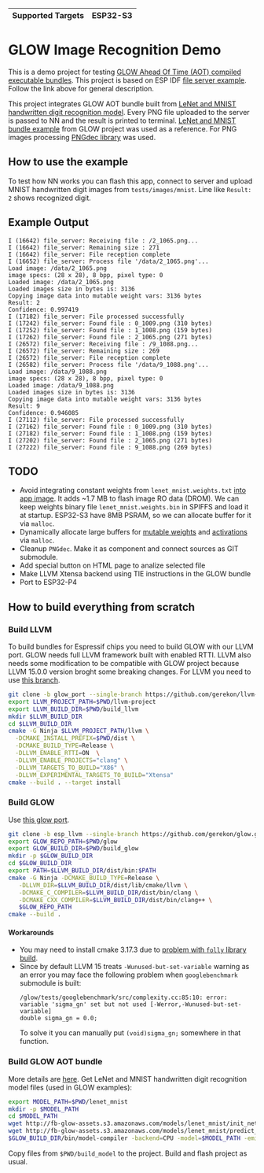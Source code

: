 | Supported Targets | ESP32-S3 |
| ----------------- | -------- |

# GLOW Image Recognition Demo

This is a demo project for testing [GLOW Ahead Of Time (AOT) compiled executable bundles](https://github.com/pytorch/glow/blob/master/docs/AOT.md). This project is based on ESP IDF [file server example](https://github.com/espressif/esp-idf/tree/master/examples/protocols/http_server/file_serving). Follow the link above for general description.

This project integrates GLOW AOT bundle built from [LeNet and MNIST handwritten digit recognition model](https://medium.com/mlearning-ai/lenet-and-mnist-handwritten-digit-classification-354f5646c590). Every PNG file uploaded to the server is passed to NN and the result is printed to terminal. [LeNet and MNIST bundle example](https://github.com/pytorch/glow/tree/master/examples/bundles/lenet_mnist) from GLOW project was used as a reference.
For PNG images processing [PNGdec library](https://github.com/bitbank2/PNGdec) was used.

## How to use the example

To test how NN works you can flash this app, connect to server and upload MNIST handwritten digit images from `tests/images/mnist`. Line like `Result: 2` shows recognized digit.

## Example Output

```
I (16642) file_server: Receiving file : /2_1065.png...
I (16642) file_server: Remaining size : 271
I (16642) file_server: File reception complete
I (16652) file_server: Process file '/data/2_1065.png'...
Load image: /data/2_1065.png
image specs: (28 x 28), 8 bpp, pixel type: 0
Loaded image: /data/2_1065.png
Loaded images size in bytes is: 3136
Copying image data into mutable weight vars: 3136 bytes
Result: 2
Confidence: 0.997419
I (17182) file_server: File processed successfully
I (17242) file_server: Found file : 0_1009.png (310 bytes)
I (17252) file_server: Found file : 1_1008.png (159 bytes)
I (17262) file_server: Found file : 2_1065.png (271 bytes)
I (26572) file_server: Receiving file : /9_1088.png...
I (26572) file_server: Remaining size : 269
I (26572) file_server: File reception complete
I (26582) file_server: Process file '/data/9_1088.png'...
Load image: /data/9_1088.png
image specs: (28 x 28), 8 bpp, pixel type: 0
Loaded image: /data/9_1088.png
Loaded images size in bytes is: 3136
Copying image data into mutable weight vars: 3136 bytes
Result: 9
Confidence: 0.946085
I (27112) file_server: File processed successfully
I (27162) file_server: Found file : 0_1009.png (310 bytes)
I (27182) file_server: Found file : 1_1008.png (159 bytes)
I (27202) file_server: Found file : 2_1065.png (271 bytes)
I (27222) file_server: Found file : 9_1088.png (269 bytes)
```

## TODO
- Avoid integrating constant weights from `lenet_mnist.weights.txt` [into app image](https://github.com/gerekon/glow_image_file_server/blob/main/main/img_nn.cpp#L282). It adds ~1.7 MB to flash image RO data (DROM). We can keep weights binary file `lenet_mnist.weights.bin` in SPIFFS and load it at startup. ESP32-S3 have 8MB PSRAM, so we can allocate buffer for it via `malloc`.
- Dynamically allocate large buffers for [mutable weights](https://github.com/gerekon/glow_image_file_server/blob/main/main/img_nn.cpp#L287) and [activations](https://github.com/gerekon/glow_image_file_server/blob/main/main/img_nn.cpp#L291) via `malloc`.
- Cleanup `PNGdec`. Make it as component and connect sources as GIT submodule.
- Add special button on HTML page to analize selected file
- Make LLVM Xtensa backend using TIE instructions in the GLOW bundle
- Port to ESP32-P4

## How to build everything from scratch

### Build LLVM
To build bundles for Espressif chips you need to build GLOW with our LLVM port. GLOW needs full LLVM framework built with enabled RTTI. LLVM also needs some modification to be compatible with GLOW project because LLVM 15.0.0 version broght some breaking changes. For LLVM you need to use [this branch](https://github.com/gerekon/llvm-project/tree/glow_port).
```bash
git clone -b glow_port --single-branch https://github.com/gerekon/llvm-project.git
export LLVM_PROJECT_PATH=$PWD/llvm-project
export LLVM_BUILD_DIR=$PWD/build_llvm
mkdir $LLVM_BUILD_DIR
cd $LLVM_BUILD_DIR
cmake -G Ninja $LLVM_PROJECT_PATH/llvm \
  -DCMAKE_INSTALL_PREFIX=$PWD/dist \
  -DCMAKE_BUILD_TYPE=Release \
  -DLLVM_ENABLE_RTTI=ON  \
  -DLLVM_ENABLE_PROJECTS="clang" \
  -DLLVM_TARGETS_TO_BUILD="X86" \
  -DLLVM_EXPERIMENTAL_TARGETS_TO_BUILD="Xtensa"
cmake --build . --target install
```

### Build GLOW
Use [this glow port](https://github.com/gerekon/glow/tree/esp_llvm).
```bash
git clone -b esp_llvm --single-branch https://github.com/gerekon/glow.git
export GLOW_REPO_PATH=$PWD/glow
export GLOW_BUILD_DIR=$PWD/build_glow
mkdir -p $GLOW_BUILD_DIR
cd $GLOW_BUILD_DIR
export PATH=$LLVM_BUILD_DIR/dist/bin:$PATH
cmake -G Ninja -DCMAKE_BUILD_TYPE=Release \
   -DLLVM_DIR=$LLVM_BUILD_DIR/dist/lib/cmake/llvm \
   -DCMAKE_C_COMPILER=$LLVM_BUILD_DIR/dist/bin/clang \
   -DCMAKE_CXX_COMPILER=$LLVM_BUILD_DIR/dist/bin/clang++ \
   $GLOW_REPO_PATH
cmake --build .
```
#### Workarounds
- You may need to install cmake 3.17.3 due to [problem with `folly` library build](https://github.com/facebook/folly/issues/1414).
- Since by default LLVM 15 treats `-Wunused-but-set-variable` warning as an error you may face the following problem when `googlebenchmark` submodule is built:
  ```
  /glow/tests/googlebenchmark/src/complexity.cc:85:10: error: variable 'sigma_gn' set but not used [-Werror,-Wunused-but-set-variable]
  double sigma_gn = 0.0;
  ```
  To solve it you can manually put `(void)sigma_gn;` somewhere in that function.

### Build GLOW AOT bundle
More details are [here](https://github.com/pytorch/glow/blob/master/docs/AOT.md).
Get LeNet and MNIST handwritten digit recognition model files (used in GLOW examples):
```bash
export MODEL_PATH=$PWD/lenet_mnist
mkdir -p $MODEL_PATH
cd $MODEL_PATH
wget http://fb-glow-assets.s3.amazonaws.com/models/lenet_mnist/init_net.pb
wget http://fb-glow-assets.s3.amazonaws.com/models/lenet_mnist/predict_net.pb
$GLOW_BUILD_DIR/bin/model-compiler -backend=CPU -model=$MODEL_PATH -emit-bundle=$PWD/build_model -model-input="data,float,[1,1,28,28]" -target=xtensa-esp-elf -mcpu=esp32s3
```
Copy files from `$PWD/build_model` to the project. Build and flash project as usual.
